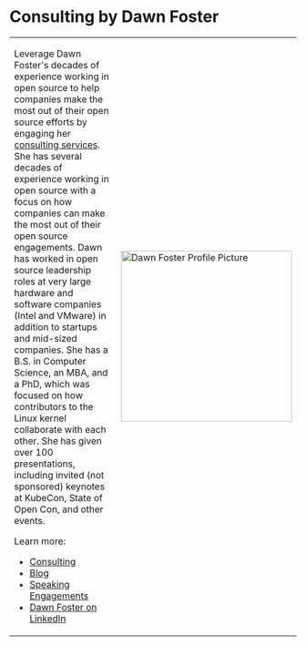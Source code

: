 # Consulting by Dawn Foster

<table>
  <tr>
    <td style="width:50%"><p>Leverage Dawn Foster's decades of experience working in open source to help companies make the most out of their open source efforts by engaging her <a href="https://fastwonder.com/">consulting services</a>. She has several decades of experience working in open source with a focus on how companies can make the most out of their open source engagements. Dawn has worked in open source leadership roles at very large hardware and software companies (Intel and VMware) in addition to startups and mid-sized companies. She has a B.S. in Computer Science, an MBA, and a PhD, which was focused on how contributors to the Linux kernel collaborate with each other. She has given over 100 presentations, including invited (not sponsored) keynotes at KubeCon, State of Open Con, and other events.</p> 
        <p>Learn more:</p>
        <ul>
          <li><a href="https://fastwonder.com/">Consulting</a></li>
          <li><a href="https://fastwonderblog.com/">Blog</a></li>
          <li><a href="https://fastwonderblog.com/speaking/">Speaking Engagements</a></li>
          <li><a href="https://www.linkedin.com/in/dawnfoster/">Dawn Foster on LinkedIn</a></li>
        </ul></td>
    <td><img src="https://fastwonder.com/assets/img/dawn.jpg" alt="Dawn Foster Profile Picture" width="300"></td>
  </tr>
</table>
